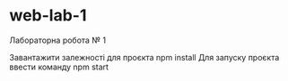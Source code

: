 # web-lab-1
Лабораторна робота № 1

Завантажити залежності для проєкта npm install
Для запуску проєкта ввести команду npm start 
